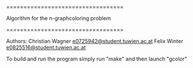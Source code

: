 ==================================

Algorithm for the n-graphcoloring problem

==================================


Authors:
Christian Wagner e0725942@student.tuwien.ac.at
Felix Winter e0825516@student.tuwien.ac.at


To build and run the program simply run "make" and then launch "gcolor"